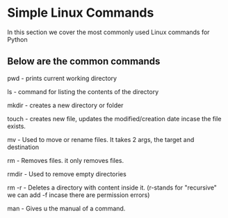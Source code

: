 # Simple Linux Commands

In this section we cover the most commonly used Linux commands for Python

## Below are the common commands
pwd - prints current working directory

ls - command for listing the contents of the directory

mkdir - creates a new directory or folder

touch - creates new file, updates the modified/creation date incase the file exists.

mv - Used to move or rename files. It takes 2 args, the target and destination

rm - Removes files. it only removes files.

rmdir - Used to remove empty directories

rm -r - Deletes a directory with content inside it. (r-stands for "recursive" we can add -f incase there are permission errors)

man - Gives u the manual of a command.
